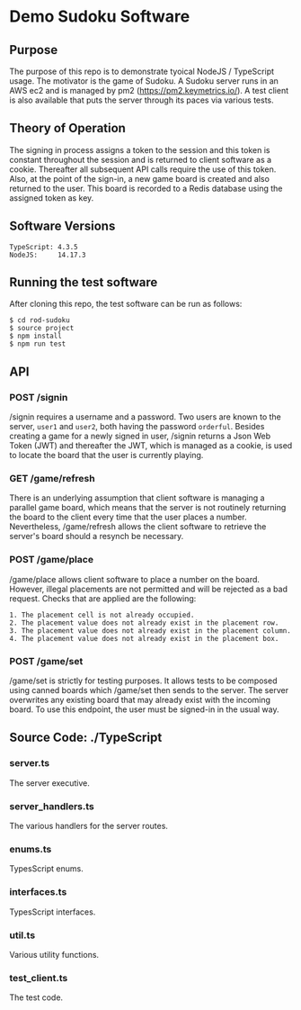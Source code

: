# Demo Sudoku Software

## Purpose

The purpose of this repo is to demonstrate tyoical NodeJS / TypeScript usage.  The motivator is the game of Sudoku.  A Sudoku server runs in an AWS ec2 and is managed by pm2 (https://pm2.keymetrics.io/).  A test client is also available that puts the server through its paces via various tests.

## Theory of Operation
The signing in process assigns a token to the session and this token is constant throughout the session and is returned to client software as a cookie.  Thereafter all subsequent API calls require the use of this token.  Also, at the point of the sign-in, a new game board is created and also returned to the user. This board is  recorded to a Redis database using the assigned token as key.

## Software Versions
    TypeScript: 4.3.5
    NodeJS:     14.17.3

## Running the test software
After cloning this repo, the test software can be run as follows:

    $ cd rod-sudoku
    $ source project    
    $ npm install
    $ npm run test    

## API

### POST /signin
/signin requires a username and a password. Two users are known to the server, `user1` and `user2`, both having the password `orderful`.  Besides creating a game for a newly signed in user, /signin returns a Json Web Token (JWT) and thereafter the JWT, which is managed as a cookie, is used to locate the board that the user is currently playing.

### GET /game/refresh
There is an underlying assumption that client software is managing a parallel game board, which means that the server is not routinely returning the board to the client every time that the user places a number.  Nevertheless, /game/refresh allows the client software to retrieve the server's board should a resynch be  necessary.  

### POST /game/place
/game/place allows client software to place a number on the board.  However, illegal placements are not permitted and will be rejected as a bad request.  Checks that are applied are the following:

    1. The placement cell is not already occupied.
    2. The placement value does not already exist in the placement row.
    3. The placement value does not already exist in the placement column.
    4. The placement value does not already exist in the placement box.

### POST /game/set
/game/set is strictly for testing purposes.  It allows tests to be composed using canned boards which /game/set then sends to the server.  The server overwrites any existing board that may already exist with the incoming board.  To use this endpoint, the user must be signed-in in the usual way.

## Source Code: ./TypeScript

### server.ts
The server executive.

### server_handlers.ts
The various handlers for the server routes.

### enums.ts
TypesScript enums.

### interfaces.ts
TypesScript interfaces.

### util.ts
Various utility functions.

### test_client.ts
The test code.

